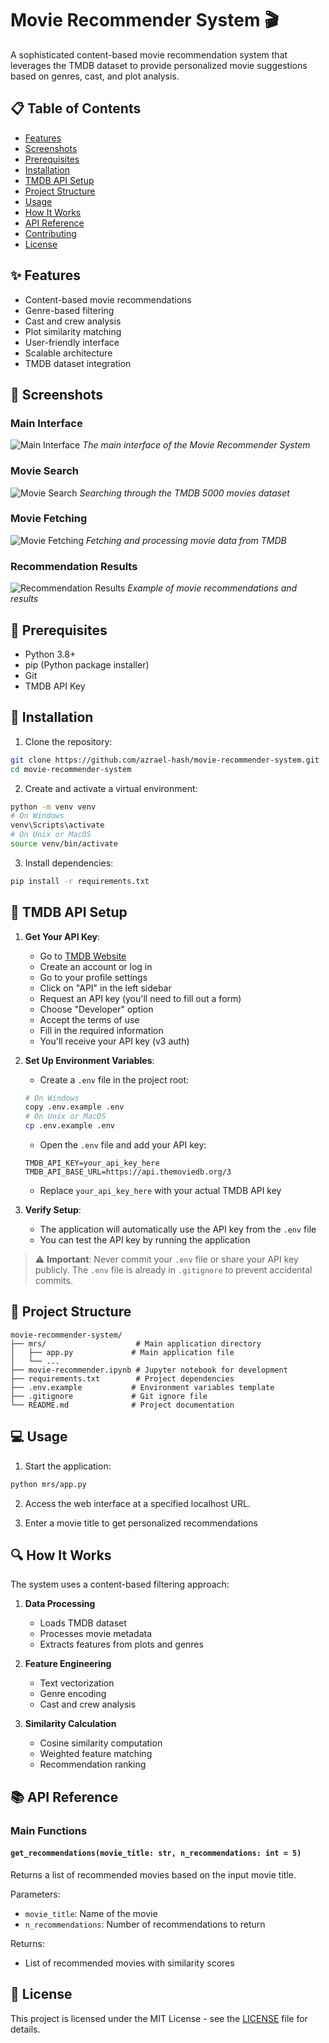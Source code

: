 # Movie Recommender System 🎬

A sophisticated content-based movie recommendation system that leverages the TMDB dataset to provide personalized movie suggestions based on genres, cast, and plot analysis.

## 📋 Table of Contents
- [Features](#-features)
- [Screenshots](#-screenshots)
- [Prerequisites](#-prerequisites)
- [Installation](#-installation)
- [TMDB API Setup](#-tmdb-api-setup)
- [Project Structure](#-project-structure)
- [Usage](#-usage)
- [How It Works](#-how-it-works)
- [API Reference](#-api-reference)
- [Contributing](#-contributing)
- [License](#-license)

## ✨ Features
- Content-based movie recommendations
- Genre-based filtering
- Cast and crew analysis
- Plot similarity matching
- User-friendly interface
- Scalable architecture
- TMDB dataset integration

## 📸 Screenshots

### Main Interface
![Main Interface](docs/main_interface.png)
*The main interface of the Movie Recommender System*

### Movie Search
![Movie Search](docs/search_5000.png)
*Searching through the TMDB 5000 movies dataset*

### Movie Fetching
![Movie Fetching](docs/fetch_movies.png)
*Fetching and processing movie data from TMDB*

### Recommendation Results
![Recommendation Results](docs/results.png)
*Example of movie recommendations and results*

## 🔧 Prerequisites
- Python 3.8+
- pip (Python package installer)
- Git
- TMDB API Key

## 🚀 Installation

1. Clone the repository:
```bash
git clone https://github.com/azrael-hash/movie-recommender-system.git
cd movie-recommender-system
```

2. Create and activate a virtual environment:
```bash
python -m venv venv
# On Windows
venv\Scripts\activate
# On Unix or MacOS
source venv/bin/activate
```

3. Install dependencies:
```bash
pip install -r requirements.txt
```

## 🔑 TMDB API Setup

1. **Get Your API Key**:
   - Go to [TMDB Website](https://www.themoviedb.org/)
   - Create an account or log in
   - Go to your profile settings
   - Click on "API" in the left sidebar
   - Request an API key (you'll need to fill out a form)
   - Choose "Developer" option
   - Accept the terms of use
   - Fill in the required information
   - You'll receive your API key (v3 auth)

2. **Set Up Environment Variables**:
   - Create a `.env` file in the project root:
   ```bash
   # On Windows
   copy .env.example .env
   # On Unix or MacOS
   cp .env.example .env
   ```
   - Open the `.env` file and add your API key:
   ```
   TMDB_API_KEY=your_api_key_here
   TMDB_API_BASE_URL=https://api.themoviedb.org/3
   ```
   - Replace `your_api_key_here` with your actual TMDB API key

3. **Verify Setup**:
   - The application will automatically use the API key from the `.env` file
   - You can test the API key by running the application

> ⚠️ **Important**: Never commit your `.env` file or share your API key publicly. The `.env` file is already in `.gitignore` to prevent accidental commits.

## 📁 Project Structure
```
movie-recommender-system/
├── mrs/                    # Main application directory
│   ├── app.py             # Main application file
│   └── ...
├── movie-recommender.ipynb # Jupyter notebook for development
├── requirements.txt        # Project dependencies
├── .env.example           # Environment variables template
├── .gitignore             # Git ignore file
└── README.md              # Project documentation
```

## 💻 Usage

1. Start the application:
```bash
python mrs/app.py
```

2. Access the web interface at a specified localhost URL.

3. Enter a movie title to get personalized recommendations

## 🔍 How It Works

The system uses a content-based filtering approach:

1. **Data Processing**
   - Loads TMDB dataset
   - Processes movie metadata
   - Extracts features from plots and genres

2. **Feature Engineering**
   - Text vectorization
   - Genre encoding
   - Cast and crew analysis

3. **Similarity Calculation**
   - Cosine similarity computation
   - Weighted feature matching
   - Recommendation ranking

## 📚 API Reference

### Main Functions

#### `get_recommendations(movie_title: str, n_recommendations: int = 5)`
Returns a list of recommended movies based on the input movie title.

Parameters:
- `movie_title`: Name of the movie
- `n_recommendations`: Number of recommendations to return

Returns:
- List of recommended movies with similarity scores

## 📄 License

This project is licensed under the MIT License - see the [LICENSE](LICENSE) file for details.




